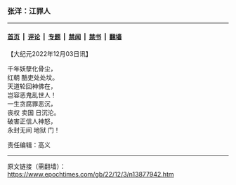 ### 张洋：江罪人

---

#### [首页](../../../..?n13877942) &nbsp;|&nbsp; [评论](../../../../../epoch-comment?n13877942) &nbsp;|&nbsp; [专题](../../../../../epoch-special?n13877942) &nbsp;|&nbsp; [禁闻](../../../../../epoch-news?n13877942) &nbsp;|&nbsp; [禁书](../../../../../books?n13877942) &nbsp;|&nbsp; [翻墙](https://github.com/gfw-breaker/nogfw/blob/master/README.md?n13877942)


<div class="post_content" id="artbody" itemprop="articleBody">
 <!-- article content begin -->
 <p>
  【大纪元2022年12月03日讯】
 </p>
 <p>
  千年妖孽化骨尘，
  <br/>
  <ok href="https://www.epochtimes.com/gb/tag/%E7%BA%A2%E6%9C%9D.html">
   红朝
  </ok>
  酷吏处处坟。
  <br/>
  天道轮回神佛在，
  <br/>
  岂容恶鬼乱世人！
  <br/>
  一生贪腐罪恶沉，
  <br/>
  丧权
  <ok href="https://www.epochtimes.com/gb/tag/%E5%8D%96%E5%9B%BD.html">
   卖国
  </ok>
  日沉沦。
  <br/>
  破害正信人神怒，
  <br/>
  永封无间
  <ok href="https://www.epochtimes.com/gb/tag/%E5%9C%B0%E7%8B%B1.html">
   地狱
  </ok>
  门！
 </p>
 <p>
  责任编辑：高义
 </p>
 <!-- article content end -->
 <div id="below_article_ad">
 </div>
</div>


---

原文链接（需翻墙）：https://www.epochtimes.com/gb/22/12/3/n13877942.htm